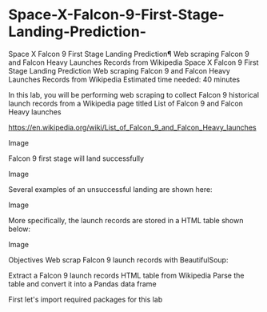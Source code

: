 # Space-X-Falcon-9-First-Stage-Landing-Prediction-
Space X Falcon 9 First Stage Landing Prediction¶ Web scraping Falcon 9 and Falcon Heavy Launches Records from Wikipedia
Space X Falcon 9 First Stage Landing Prediction
Web scraping Falcon 9 and Falcon Heavy Launches Records from Wikipedia
Estimated time needed: 40 minutes

In this lab, you will be performing web scraping to collect Falcon 9 historical launch records from a Wikipedia page titled List of Falcon 9 and Falcon Heavy launches

https://en.wikipedia.org/wiki/List_of_Falcon_9_and_Falcon_Heavy_launches

Image

Falcon 9 first stage will land successfully

Image

Several examples of an unsuccessful landing are shown here:

Image

More specifically, the launch records are stored in a HTML table shown below:

Image

Objectives
Web scrap Falcon 9 launch records with BeautifulSoup:

Extract a Falcon 9 launch records HTML table from Wikipedia
Parse the table and convert it into a Pandas data frame






First let's import required packages for this lab
